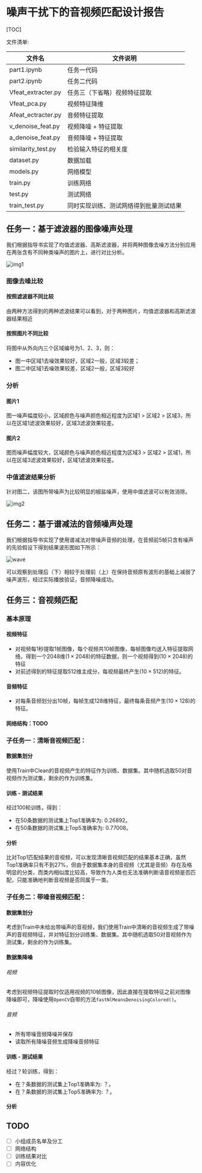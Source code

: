 # 噪声干扰下的音视频匹配设计报告

[TOC]

文件清单:

| 文件名             | 文件说明                               |
| ------------------ | -------------------------------------- |
| part1.ipynb        | 任务一代码                             |
| part2.ipynb        | 任务二代码                             |
| Vfeat_extracter.py | 任务三（下省略）视频特征提取           |
| Vfeat_pca.py       | 视频特征降维                           |
| Afeat_ectracter.py | 音频特征提取                           |
| v_denoise_feat.py  | 视频降噪 + 特征提取                    |
| a_denoise_feat.py  | 音频降噪 + 特征提取                    |
| similarity_test.py | 检验输入特征的相关度                   |
| dataset.py         | 数据加载                               |
| models.py          | 网络模型                               |
| train.py           | 训练网络                               |
| test.py            | 测试网络                               |
| train_test.py      | 同时实现训练、测试网络得到批量测试结果 |





## 任务一：基于滤波器的图像噪声处理

我们根据指导书实现了均值滤波器、高斯滤波器，并将两种图像去噪方法分别应用在两张含有不同种类噪声的图片上，进行对比分析。

![img1](.\imgs\Task1\img1.png)

### 图像去噪比较

#### 按照滤波器不同比较

由两种方法得到的两种滤波结果可以看到，对于两种图片，均值滤波器和高斯滤波器结果相近

#### 按照图片不同比较

将图中从外向内三个区域编号为1、2、3，则：

- 图一中区域1去噪效果较好，区域2一般，区域3较差；
- 图二中区域1去噪效果较差，区域2一般，区域3较好

### 分析
#### 图片1
图一噪声幅度较小，区域颜色与噪声颜色相近程度为区域1 > 区域2 > 区域3，所以在区域1滤波效果较好，区域3滤波效果较差。
#### 图片2
图而噪声幅度较大，区域颜色与噪声颜色相近程度为区域3 > 区域2 > 区域1，所以在区域3滤波效果较好，区域1滤波效果较差。
### 中值滤波结果分析

针对图二，该图所带噪声为比较明显的椒盐噪声，使用中值滤波可以有效消除。

![img2](.\imgs\Task1\img2.png)

## 任务二：基于谱减法的音频噪声处理

我们根据指导书实现了使用谱减法对带噪声音频的处理，在音频前5帧只含有噪声的先验假设下得到结果波形图如下所示：

![wave](.\imgs\Task2\wave.png)

可以观察到处理后（下）相较于处理前（上）在保持音频原有波形的基础上减弱了噪声波形，经过实际播放验证，音频降噪成功。

## 任务三：音视频匹配

### 基本原理

#### 视频特征

- 对视频每1秒提取1帧图像，每个视频共10帧图像，每帧图像均送入特征提取网络，得到一个2048维$(1\times2048)$的特征数据，则一个视频得到$(10\times2048)$的特征
- 对前述得到的特征提取512维主成分，每视频最终产生$(10\times512)$的特征。

#### 音频特征

- 对每条音频划分出10帧，每帧生成128维特征，最终每条音频产生$(10\times128)$的特征。

#### 网络结构：TODO

### 子任务一：清晰音视频匹配：

#### 数据集划分

使用Train中Clean的音视频产生的特征作为训练、数据集。其中随机选取50对音视频作为测试集，剩余的作为训练集。

#### 训练 - 测试结果

经过100轮训练，得到：

- 在50条数据的测试集上Top1准确率为: 0.26892。
- 在50条数据的测试集上Top5准确率为: 0.77008。

#### 分析

比对Top1匹配结果的音视频，可以发现清晰音视频匹配的结果基本正确，虽然Top1准确率只有不到27%，但由于数据集本身的音视频（尤其是音频）存在及格明显的分类，而类内相似度比较高，导致作为人类也无法准确判断语音视频是否匹配，只能准确地判断音视频是否同属于一类。

### 子任务二：带噪音视频匹配：

#### 数据集划分

考虑到Train中未给出带噪声的音视频，我们使用Train中清晰的音视频生成了带噪声的音视频特征，并对特征划分训练集、数据集。其中随机选取50对音视频作为测试集，剩余的作为训练集。

#### 数据集降噪

###### 视频

考虑到视频特征提取时仅适用视频的10帧图像，因此直接在提取特征之前对图像降噪即可，降噪使用`OpenCV`自带的方法`fastNlMeansDenoisingColored()`。

###### 音频

- 所有带噪音频降噪并保存
- 读取所有降噪音频生成降噪音频特征

#### 训练 - 测试结果

经过？轮训练，得到：

- 在？条数据的测试集上Top1准确率为: ？。
- 在？条数据的测试集上Top5准确率为: ？。

#### 分析



## TODO

- [ ] 小组成员名单及分工
- [ ] 网络结构
- [ ] 训练结果对比
- [ ] 内容优化